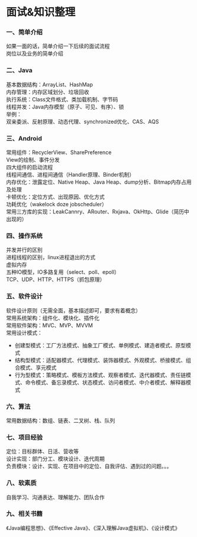 # 面试&知识整理

### 一、简单介绍
如果一面的话，简单介绍一下后续的面试流程<br>
岗位以及业务的简单介绍

### 二、Java
基本数据结构：ArrayList、HashMap<br>
内存管理：内存区域划分、垃圾回收<br>
执行系统：Class文件格式、类加载机制、字节码<br>
线程并发：Java内存模型（原子、可见、有序）、锁<br>
举例：<br>
双亲委派、反射原理、动态代理、synchronized优化、CAS、AQS<br>

### 三、Android
常用组件：RecyclerView、SharePreference<br>
View的绘制、事件分发<br>
四大组件的启动流程<br>
线程间通信、进程间通信（Handler原理、Binder机制）<br>
内存优化：泄露定位、Native Heap、Java Heap、dump分析、Bitmap内存占用及处理<br>
卡顿优化：定位方式、出现原因、优化方式<br>
功耗优化（wakelock doze jobscheduler）<br>
常用三方库的实现：LeakCannry、ARouter、Rxjava、OkHttp、Glide（简历中出现的）<br>

### 四、操作系统
并发并行的区别<br>
进程线程的区别，linux进程退出的方式<br>
虚拟内存<br>
五种IO模型，IO多路复用（select、poll、epoll）<br>
TCP、UDP、HTTP、HTTPS（抓包原理）

### 五、软件设计
软件设计原则（无需全面，基本描述即可，要求有着概念）<br>
常用系统架构：组件化、模块化、插件化<br>
常用软件架构：MVC、MVP、MVVM<br>
常用设计模式：
- 创建型模式：工厂方法模式、抽象工厂模式、单例模式、建造者模式、原型模式
- 结构型模式：适配器模式、代理模式、装饰器模式、外观模式、桥接模式、组合模式、享元模式
- 行为型模式：策略模式、模板方法模式、观察者模式、迭代器模式、责任链模式、命令模式、备忘录模式、状态模式、访问者模式、中介者模式、解释器模式

### 六、算法
常用数据结构：数组、链表、二叉树、栈、队列

### 七、项目经验
定位：目标群体、日活、营收等<br>
设计实现：部门分工、模块设计、迭代周期<br>
负责模块：设计、实现、在项目中的定位、自我评估、遇到过的问题。。。

### 八、软素质
自我学习、沟通表达、理解能力、团队合作

### 九、相关书籍
《Java编程思想》、《Effective Java》、《深入理解Java虚拟机》、《设计模式》
